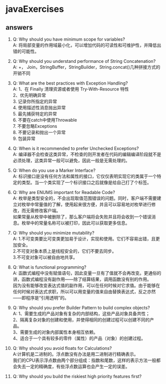 # javaExercises

## answers

1. Q: Why should you have minimum scope for variables? <br>
   A: 将局部变量的作用域最小化，可以增加代码的可读性和可维护性，并降低出错的可能性。<br>

2. Q: Why should you understand performance of String Concatenation? <br>
   A: +， Join，StringBuffer，StringBuilder，String.concat()几种拼接方式的开销不同<br>

3. Q: What are the best practices with Exception Handling? <br>
   A: 1、在 Finally 清理资源或者使用 Try-With-Resource 特性<br>
      2、优先明确异常<br>
      3. 记录你所指定的异常<br>
      4. 使用描述性消息抛出异常<br>
      5. 最先捕获特定的异常<br>
      6. 不要在catch中使用Throwable<br>
      7. 不要忽略Exceptions<br>
      8. 不要记录和抛出一个异常<br>
      9. 包装异常<br>

4. Q: When is it recommended to prefer Unchecked Exceptions? <br>
   A: 编译器不会检查这类异常，不检查的则开发者在代码的编辑编译阶段就不是必须处理，这类异常一般可以避免，因此一般是无需处理的。<br>

5. Q: When do you use a Marker Interface? <br>
   A: 标识接口是没有任何方法和属性的接口，它仅仅表明实现它的类属于一个特定的类型。当一个类实现了一个标识接口之后就像是给自己打了个标签。<br>

6. Q: Why are ENUMS important for Readable Code? <br>
   A: 枚举是类型安全的，不会出现取值范围错误的问题。同时，客户端不需要建立对枚举中常量值的了解，使用起来很方便，并且可以容易地对枚举进行修改，而无需修改客户端。<br>
      如果常量从枚举中被删除了，那么客户端将会失败并且将会收到一个错误消息。枚举中的常量名称可以被打印，因此可以获取更多信息。<br>

7. Q: Why should you minimize mutability? <br>
   A: 1.不可变类要比可变类更加易于设计，实现和使用。它们不容易出错，且更加安全。<br>
      2.不可变对象本质上是线程安全的，它们不要去同步。<br>
      3.不可变对象可以被自由地共享。<br>

8. Q: What is functional programming? <br>
   A: 函数式编程中没有赋值语句，因此变量一旦有了值就不会再改变。更通俗的讲，函数式编程没有副作用——除了结算结果，调用函数没有别的作用。<br>
      因为没有能够改变表达式值的副作用，可以在任何时候对它求值。由于能够在任何时候对表达式求职，所以可以用变量的值来自由替换表达式，反之亦然——即程序是“引用透明”的。<br>

9. Q: Why should you prefer Builder Pattern to build complex objects? <br>
   A: 1、需要生成的产品对象有复杂的内部结构，这些产品对象具备共性；<br>
      2、隔离复杂对象的创建和使用，并使得相同的创建过程可以创建不同的产品。<br>
      3、需要生成的对象内部属性本身相互依赖。<br>
      4、适合于一个具有较多的零件（属性）的产品（对象）的创建过程。<br>

10. Q: Why should you avoid floats for Calculations? <br>
    A:计算机是二进制的。浮点数没有办法是用二进制进行精确表示。<br>
      我们的CPU表示浮点数由两个部分组成：指数和尾数，这样的表示方法一般都会失去一定的精确度，有些浮点数运算也会产生一定的误差。<br>

11. Q: Why should you build the riskiest high priority features first?<br>
